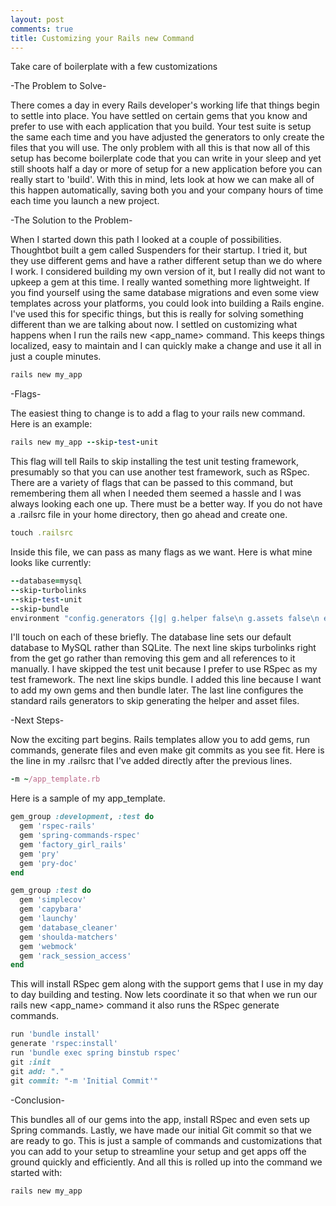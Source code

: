 ```yaml
---
layout: post
comments: true
title: Customizing your Rails new Command
---
```


Take care of boilerplate with a few customizations

-The Problem to Solve-

There comes a day in every Rails developer's working life that things begin to settle
into place. You have settled on certain gems that you know and prefer to use with
each application that you build. Your test suite is setup the same each time and
you have adjusted the generators to only create the files that you will use. The only
problem with all this is that now all of this setup has become boilerplate code
that you can write in your sleep and yet still shoots half a day or more of setup
for a new application before you can really start to 'build'. With this in mind, lets
look at how we can make all of this happen automatically, saving both you and your
company hours of time each time you launch a new project.

-The Solution to the Problem-

When I started down this path I looked at a couple of possibilities. Thoughtbot
built a gem called Suspenders for their startup. I tried it, but they use different
gems and have a rather different setup than we do where I work. I considered building
my own version of it, but I really did not want to upkeep a gem at this time. I really
wanted something more lightweight. If you find yourself using the same database migrations
and even some view templates across your platforms, you could look into building
a Rails engine. I've used this for specific things, but this is really for solving
something different than we are talking about now. I settled on customizing what
happens when I run the rails new <app_name> command. This keeps things localized,
easy to maintain and I can quickly make a change and use it all in just a couple
minutes.

```ruby
rails new my_app
```
-Flags-

The easiest thing to change is to add a flag to your rails new command.
Here is an example:

```ruby
rails new my_app --skip-test-unit
```

This flag will tell Rails to skip installing the test unit testing framework, presumably
so that you can use another test framework, such as RSpec. There are a variety of
flags that can be passed to this command, but remembering them all when I needed them
seemed a hassle and I was always looking each one up. There must be a better way.
If you do not have a .railsrc file in your home directory, then go ahead and create
one.

```ruby
touch .railsrc
```

Inside this file, we can pass as many flags as we want. Here is what mine looks
like currently:

```ruby
--database=mysql
--skip-turbolinks
--skip-test-unit
--skip-bundle
environment "config.generators {|g| g.helper false\n g.assets false\n end}"
```

I'll touch on each of these briefly. The database line sets our default database to
MySQL rather than SQLite. The next line skips turbolinks right from the get go rather
than removing this gem and all references to it manually. I have skipped the test unit
because I prefer to use RSpec as my test framework. The next line skips bundle. I added
this line because I want to add my own gems and then bundle later. The last line
configures the standard rails generators to skip generating the helper and asset
files.

-Next Steps-

Now the exciting part begins. Rails templates allow you to add gems, run commands,
generate files and even make git commits as you see fit. Here is the line in my
.railsrc that I've added directly after the previous lines.

```ruby
-m ~/app_template.rb
```

Here is a sample of my app_template.

```ruby
gem_group :development, :test do
  gem 'rspec-rails'
  gem 'spring-commands-rspec'
  gem 'factory_girl_rails'
  gem 'pry'
  gem 'pry-doc'
end

gem_group :test do
  gem 'simplecov'
  gem 'capybara'
  gem 'launchy'
  gem 'database_cleaner'
  gem 'shoulda-matchers'
  gem 'webmock'
  gem 'rack_session_access'
end
```

This will install RSpec gem along with the support gems that I use in my day
to day building and testing. Now lets coordinate it so that when we run our rails
new <app_name> command it also runs the RSpec generate commands.

```ruby
run 'bundle install'
generate 'rspec:install'
run 'bundle exec spring binstub rspec'
git :init
git add: "."
git commit: "-m 'Initial Commit'"
```

-Conclusion-

This bundles all of our gems into the app, install RSpec and even sets up Spring
commands. Lastly, we have made our initial Git commit so that we are ready to go.
This is just a sample of commands and customizations that you can add to your setup
to streamline your setup and get apps off the ground quickly and efficiently. And
all this is rolled up into the command we started with:

```ruby
rails new my_app
```

